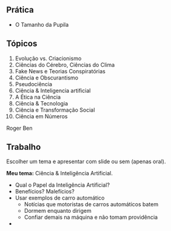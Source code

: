 ## Prática
- O Tamanho da Pupila

## Tópicos
1. Evolução vs. Criacionismo
2. Ciências do Cérebro, Ciências do Clima
3. Fake News e Teorias Conspiratórias
4. Ciência e Obscurantismo
5. Pseudociência
6. Ciência & Inteligencia artificial
7. A Ética na Ciência
8. Ciência & Tecnologia
9. Ciência e Transformação Social
10. Ciência em Números

Roger Ben

## Trabalho
Escolher um tema e apresentar com slide ou sem (apenas oral).

**Meu tema:** Ciência & Inteligência Artificial.
- Qual o Papel da Inteligência Artificial?
- Benefícios? Malefícios?
- Usar exemplos de carro automático
	- Notícias que motoristas de carros automáticos batem
	- Dormem enquanto dirigem
	- Confiar demais na máquina e não tomam providência
- 